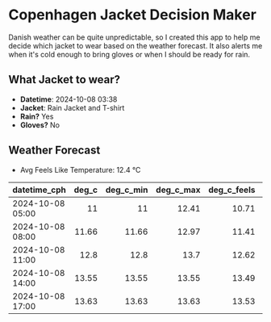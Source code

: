 
# Copenhagen Jacket Decision Maker

Danish weather can be quite unpredictable, so I created this app to help me decide which jacket to wear based on the weather forecast. 
It also alerts me when it's cold enough to bring gloves or when I should be ready for rain.

## What Jacket to wear?

- **Datetime**: 2024-10-08 03:38
- **Jacket**: Rain Jacket and T-shirt
- **Rain?** Yes
- **Gloves?** No

## Weather Forecast
- Avg Feels Like Temperature: 12.4 °C

| datetime_cph     |   deg_c |   deg_c_min |   deg_c_max |   deg_c_feels | weather   | wind   | rain   |
|:-----------------|--------:|------------:|------------:|--------------:|:----------|:-------|:-------|
| 2024-10-08 05:00 |   11    |       11    |       12.41 |         10.71 | Clouds    | Low    | None   |
| 2024-10-08 08:00 |   11.66 |       11.66 |       12.97 |         11.41 | Clouds    | Low    | None   |
| 2024-10-08 11:00 |   12.8  |       12.8  |       13.7  |         12.62 | Rain      | Medium | Low    |
| 2024-10-08 14:00 |   13.55 |       13.55 |       13.55 |         13.49 | Rain      | High   | Low    |
| 2024-10-08 17:00 |   13.63 |       13.63 |       13.63 |         13.53 | Rain      | Medium | Low    |
        